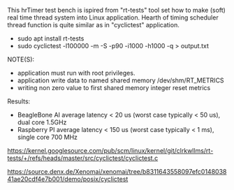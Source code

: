 
This hrTimer test bench is ispired from "rt-tests" tool set how to make (soft) real time
thread system into Linux application. Hearth of timing scheduler thread function is quite
similar as in "cyclictest" application.

- sudo apt install rt-tests
- sudo cyclictest -l100000 -m -S -p90 -i1000 -h1000 -q > output.txt

NOTE(S):
- application must run with root privileges.
- application write data to named shared memory /dev/shm/RT_METRICS
- writing non zero value to first shared memory integer reset metrics

Results:
- BeagleBone AI average latency < 20  us (worst case typically < 50 us), dual core 1.5GHz
- Raspberry  PI average latency < 150 us (worst case typically < 1 ms), single core 700 MHz

https://kernel.googlesource.com/pub/scm/linux/kernel/git/clrkwllms/rt-tests/+/refs/heads/master/src/cyclictest/cyclictest.c

https://source.denx.de/Xenomai/xenomai/tree/b8311643558097efc014803841ae20cdf4e7b001/demo/posix/cyclictest
